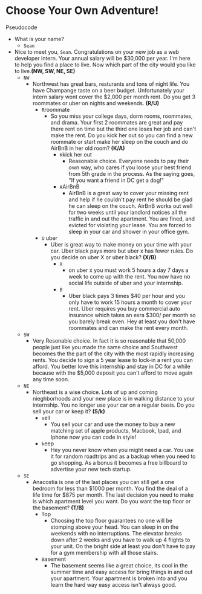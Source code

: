 # Choose Your Own Adventure!

Pseudocode

- What is your name?
  - `Sean`
- Nice to meet you, `Sean`. Congratulations on your new job as a web developer intern.  Your annual salary will be $30,000 per year.  I'm here to help you find a place to live. Now which part of the city would you like to live.**(NW, SW, NE, SE)**
    - `NW`
        -  Northwest has great bars, resturants and tons of night life. You have Champange taste on a beer budget. Unfortunately your intern salary wont cover the $2,000 per month rent. Do you get 3 roommates or uber on nights and weekends. **(R/U)**
            - `R`roommate
                - So you miss your college days, dorm rooms, roommates, and drama. Your first 2 roommates are great and pay there rent on time but the third one loses her job and can't make the rent. Do you kick her out so you can find a new roommate or start make her sleep on the couch and do AirBnB in her old room? **(K/A)**
                    - `K`kick her out
                        - Reasonable choice.  Everyone needs to pay their own way, who cares if you loose your best friend from 5th grade in the process.  As the saying goes, "If you want a friend in DC get a dog!"
                    - `A`AirBnB
                        - AirBnB is a great way to cover your missing rent and help if he couldn't pay rent he should be glad he can sleep on the couch. AirBnB works out well for two weeks until your landlord notices all the traffic in and out the apartment.  You are fined, and evicted for violating your lease.  You are forced to sleep in your car and shower in your office gym.
            - `U` uber
                - Uber is great way to make money on your time with your car.  Uber black pays more but uber x has fewer rules.  Do you decide on uber X or uber black? **(X/B)**
                    - `X`
                        - on uber x you must work 5 hours a day 7 days a week to come up with the rent.  You now have no social life outside of uber and your internship.
                    - `B`
                        - Uber black pays 3 times $40 per hour and you only have to work 15 hours a month to cover your rent.  Uber requires you buy commercial auto insurance which takes an exra $300/ per month so you barely break even.  Hey at least you don't have roommates and can make the rent every month.
    - `SW`
        - Very Resonable choice. In fact it is so reasonable that 50,000 people just like you made the same choice and Southwest becomes the the part of the city with the most rapidly increasing rents.  You decide to sign a 5 year lease to lock-in a rent you can afford.  You better love this internship and stay in DC for a while because with the $5,000 deposit you can't afford to move again any time soon.
    - `NE`
        - Northeast is a wise choice.  Lots of up and coming nieghborhoods and your new place is in walking distance to your internship. You no longer use your car on a regular basis.  Do you sell your car or keep it? **(S/k)**
            - `s`ell
                - You sell your car and use the money to buy a new matching set of apple products, Macbook, Ipad, and Iphone now you can code in style!
            - `k`eep
                - Hey you never know when you might need a car.  You use it for random roadtrips and as a backup when you need to go shopping.  As a bonus it becomes a free billboard to advertise your new tech startup.
    - `SE`
        - Anacostia is one of the last places you can still get a one bedroom for less than $1000 per month.  You find the deal of a life time for $875 per month. The last decision you need to make is which apartment level you want.  Do you want the top floor or the basement? **(T/B)**
            - `T`op
                - Choosing the top floor guarantees no one will be stomping above your head. You can sleep in on the weekends with no interruptions.  The elevator breaks down after 2 weeks and you have to walk up 4 flights to your unit. On the bright side at least you don't have to pay for a gym membership with all those stairs.
            - `B`asement
                - The basement seems like a great choice, its cool in the summer time and easy access for bring things in and out your apartment. Your apartment is broken into and you learn the hard way easy access isn't always good.
